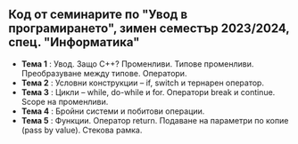 ## Код от семинарите по "Увод в програмирането", зимен семестър 2023/2024, спец. "Информатика" ##

- **Тема 1** : Увод. Защо C++? Променливи. Типове променливи. Преобразуване между типове. Оператори.  
- **Тема 2** : Условни конструкции – if, switch и тернарен оператор.
- **Тема 3** : Цикли – while, do-while и for. Оператори break и continue. Scope на променливи.  
- **Тема 4** : Бройни системи и побитови операции.  
- **Тема 5** : Функции. Оператор return. Подаване на параметри по копие (pass by value). Стекова рамка.  
